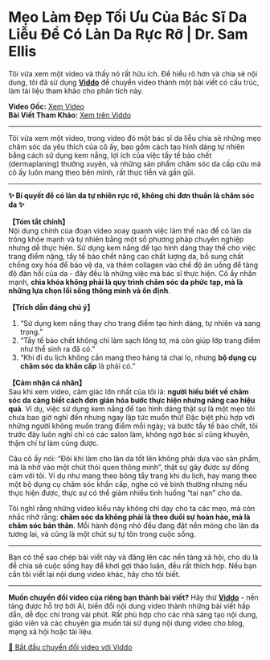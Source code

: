 # Mẹo Làm Đẹp Tối Ưu Của Bác Sĩ Da Liễu Để Có Làn Da Rực Rỡ | Dr. Sam Ellis

Tôi vừa xem một video và thấy nó rất hữu ích. Để hiểu rõ hơn và chia sẻ nội dung, tôi đã sử dụng **[Viddo](https://viddo.pro/)** để chuyển video thành một bài viết có cấu trúc, làm tài liệu tham khảo cho phân tích này.

**Video Gốc:** [Xem Video](https://www.youtube.com/watch?v=gfARMOdPfUk)  
**Bài Viết Tham Khảo:** [Xem trên Viddo](https://viddo.pro/zh/video-result/9ed51550-d213-4e4e-81d5-f3fda2aacb62)

---

Tôi vừa xem một video, trong video đó một bác sĩ da liễu chia sẻ những mẹo chăm sóc da yêu thích của cô ấy, bao gồm cách tạo hình dáng tự nhiên bằng cách sử dụng kem nắng, lợi ích của việc tẩy tế bào chết (dermaplaning) thường xuyên, và những sản phẩm chăm sóc da cấp cứu mà cô ấy luôn mang theo bên mình, rất thực tiễn và gần gũi.

---

**✨ Bí quyết để có làn da tự nhiên rực rỡ, không chỉ đơn thuần là chăm sóc da ✨**

**【Tóm tắt chính】**  
Nội dung chính của đoạn video xoay quanh việc làm thế nào để có làn da trông khỏe mạnh và tự nhiên bằng một số phương pháp chuyên nghiệp nhưng dễ thực hiện. Sử dụng kem nắng để tạo hình dáng thay thế cho việc trang điểm nặng, tẩy tế bào chết nâng cao chất lượng da, bổ sung chất chống oxy hóa để bảo vệ da, và thêm collagen vào chế độ ăn uống để tăng độ đàn hồi của da - đây đều là những việc mà bác sĩ thực hiện. Cô ấy nhấn mạnh, **chìa khóa không phải là quy trình chăm sóc da phức tạp, mà là những lựa chọn lối sống thông minh và ổn định**.

**【Trích dẫn đáng chú ý】**  
1. “Sử dụng kem nắng thay cho trang điểm tạo hình dáng, tự nhiên và sang trọng.”  
2. “Tẩy tế bào chết không chỉ làm sạch lông tơ, mà còn giúp lớp trang điểm như thể sinh ra đã có.”  
3. “Khi đi du lịch không cần mang theo hàng tá chai lọ, nhưng **bộ dụng cụ chăm sóc da khẩn cấp** là phải có.”

**【Cảm nhận cá nhân】**  
Sau khi xem video, cảm giác lớn nhất của tôi là: **người hiểu biết về chăm sóc da càng biết cách đơn giản hóa bước thực hiện nhưng nâng cao hiệu quả**. Ví dụ, việc sử dụng kem nắng để tạo hình dáng thật sự là một mẹo tôi chưa bao giờ nghĩ đến nhưng ngay lập tức muốn thử! Đặc biệt phù hợp với những người không muốn trang điểm mỗi ngày; và bước tẩy tế bào chết, tôi trước đây luôn nghĩ chỉ có các salon làm, không ngờ bác sĩ cũng khuyên, thậm chí tự làm cũng được.

Câu cô ấy nói: “Đôi khi làm cho làn da tốt lên không phải dựa vào sản phẩm, mà là nhờ vào một chút thói quen thông minh”, thật sự gây được sự đồng cảm với tôi. Ví dụ như mang theo bông tẩy trang khi du lịch, hay mang theo một bộ dụng cụ chăm sóc khẩn cấp, nghe có vẻ bình thường nhưng nếu thực hiện được, thực sự có thể giảm nhiều tình huống “tai nạn” cho da.

Tôi nghĩ rằng những video kiểu này không chỉ dạy cho ta các mẹo, mà còn nhắc nhở rằng: **chăm sóc da không phải là theo đuổi sự hoàn hảo, mà là chăm sóc bản thân**. Mỗi hành động nhỏ đều đang đặt nền móng cho làn da tương lai, và cũng là một chút sự tự tôn trong cuộc sống.

---

Bạn có thể sao chép bài viết này và đăng lên các nền tảng xã hội, cho dù là để chia sẻ cuộc sống hay để khơi gợi thảo luận, đều rất thích hợp. Nếu bạn cần tôi viết lại nội dung video khác, hãy cho tôi biết.

---

**Muốn chuyển đổi video của riêng bạn thành bài viết?** Hãy thử **[Viddo](https://viddo.pro/)** - nền tảng được hỗ trợ bởi AI, biến đổi nội dung video thành những bài viết hấp dẫn, dễ đọc chỉ trong vài phút. Rất phù hợp cho các nhà sáng tạo nội dung, giáo viên và các chuyên gia muốn tái sử dụng nội dung video cho blog, mạng xã hội hoặc tài liệu.

[🚀 Bắt đầu chuyển đổi video với Viddo](https://viddo.pro/)